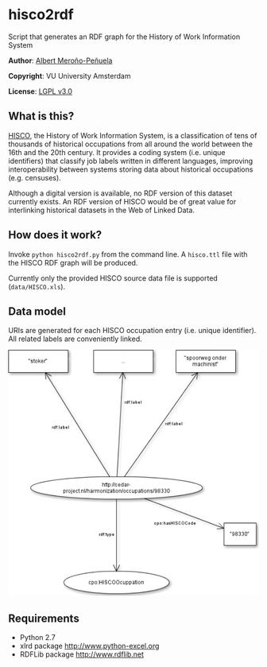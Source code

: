 hisco2rdf
=========

Script that generates an RDF graph for the History of Work Information System

**Author**: [Albert Meroño-Peñuela](http://github.com/albertmeronyo)

**Copyright**: VU University Amsterdam

**License**: [LGPL v3.0](http://www.gnu.org/licenses/lgpl.html)

## What is this?

[HISCO](http://historyofwork.iisg.nl/), the History of Work Information System, is a classification of tens of thousands of historical occupations from all around the world between the 16th and the 20th century. It provides a coding system (i.e. unique identifiers) that classify job labels written in different languages, improving interoperability between systems storing data about historical occupations (e.g. censuses).

Although a digital version is available, no RDF version of this dataset currently exists. An RDF version of HISCO would be of great value for interlinking historical datasets in the Web of Linked Data.

## How does it work?

Invoke `python hisco2rdf.py` from the command line. A `hisco.ttl` file with the HISCO RDF graph will be produced.

Currently only the provided HISCO source data file is supported (`data/HISCO.xls`).

## Data model

URIs are generated for each HISCO occupation entry (i.e. unique identifier). All related labels are conveniently linked.

<img src='http://github.com/CEDAR-project/hisco2rdf/raw/master/img/hisco-datamodel.png'/>

## Requirements

* Python 2.7
* xlrd package <http://www.python-excel.org>
* RDFLib package <http://www.rdflib.net>